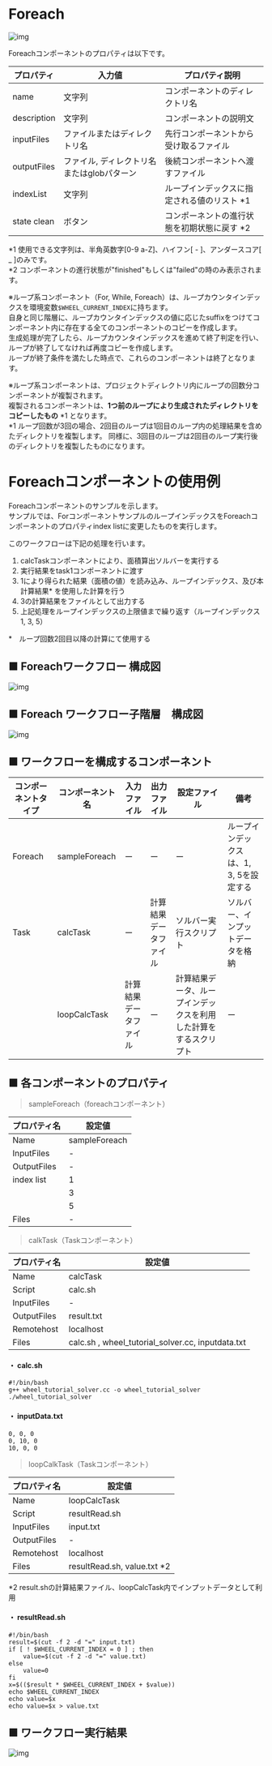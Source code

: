 # Foreach

![img](./img/foreach/foreach.png "foreach")  

Foreachコンポーネントのプロパティは以下です。

| プロパティ | 入力値 | プロパティ説明 |
|----|----|----|
| name | 文字列 |  コンポーネントのディレクトリ名 |
| description | 文字列 | コンポーネントの説明文 | 
| inputFiles | ファイルまたはディレクトリ名 | 先行コンポーネントから受け取るファイル | 
| outputFiles | ファイル, ディレクトリ名またはglobパターン | 後続コンポーネントへ渡すファイル | 
| indexList | 文字列 | ループインデックスに指定される値のリスト *1| 
| state clean | ボタン | コンポーネントの進行状態を初期状態に戻す *2 | 

*1 使用できる文字列は、半角英数字[0-9 a-Z]、ハイフン[ - ]、アンダースコア[ _ ]のみです。    
*2 コンポーネントの進行状態が"finished"もしくは"failed"の時のみ表示されます。

※ループ系コンポーネント（For, While, Foreach）は、ループカウンタインデックスを環境変数`$WHEEL_CURRENT_INDEX`に持ちます。  
自身と同じ階層に、ループカウンタインデックスの値に応じたsuffixをつけてコンポーネント内に存在する全てのコンポーネントのコピーを作成します。  
生成処理が完了したら、ループカウンタインデックスを進めて終了判定を行い、ループが終了してなければ再度コピーを作成します。  
ループが終了条件を満たした時点で、これらのコンポーネントは終了となります。  

※ループ系コンポーネントは、プロジェクトディレクトリ内にループの回数分コンポーネントが複製されます。  
複製されるコンポーネントは、**1つ前のループにより生成されたディレクトリをコピーしたもの** *1 となります。  
*1 ループ回数が3回の場合、2回目のループは1回目のループ内の処理結果を含めたディレクトリを複製します。
   同様に、3回目のループは2回目のループ実行後のディレクトリを複製したものになります。  

# Foreachコンポーネントの使用例  

Foreachコンポーネントのサンプルを示します。  
サンプルでは、ForコンポーネントサンプルのループインデックスをForeachコンポーネントのプロパティindex listに変更したものを実行します。  

このワークフローは下記の処理を行います。

1. calcTaskコンポーネントにより、面積算出ソルバーを実行する
1. 実行結果をtask1コンポーネントに渡す
1. 1により得られた結果（面積の値）を読み込み、ループインデックス、及び本計算結果* を使用した計算を行う
1. 3の計算結果をファイルとして出力する
1. 上記処理をループインデックスの上限値まで繰り返す（ループインデックス1, 3, 5）

*　ループ回数2回目以降の計算にて使用する

## ■ Foreachワークフロー 構成図

![img](./img/foreach/Foreach_workflow.png "Foreach_workflow")   

## ■ Foreach ワークフロー子階層　構成図

![img](./img/foreach/Foreach_child_workflow.png "Foreach_child_workflow")

## ■ ワークフローを構成するコンポーネント
| コンポーネントタイプ | コンポーネント名 | 入力ファイル | 出力ファイル | 設定ファイル | 備考 |
|----|----|----|----|----|----|
| Foreach | sampleForeach | ー | ー | ー | ループインデックスは、1, 3, 5を設定する |
| Task | calcTask | ー | 計算結果データファイル | ソルバー実行スクリプト | ソルバー、インプットデータを格納 | 
|  | loopCalcTask | 計算結果データファイル | ー | 計算結果データ、ループインデックスを利用した計算をするスクリプト | ー |  

## ■ 各コンポーネントのプロパティ  
> sampleForeach（foreachコンポーネント）

| プロパティ名 | 設定値 |
| ---- | ---- |
| Name | sampleForeach |
| InputFiles | - |
| OutputFiles | - |
| index list | 1 |
|  | 3 |
|  | 5 |
| Files | - |

> calkTask（Taskコンポーネント）

| プロパティ名 | 設定値 |
| ---- | ---- |
| Name | calcTask |
| Script | calc.sh |
| InputFiles | - |
| OutputFiles | result.txt |
| Remotehost | localhost |
| Files | calc.sh , wheel_tutorial_solver.cc, inputdata.txt |  

 #### ・ calc.sh  
```
#!/bin/bash 
g++ wheel_tutorial_solver.cc -o wheel_tutorial_solver  
./wheel_tutorial_solver  
```

#### ・ inputData.txt

```
0, 0, 0
0, 10, 0
10, 0, 0
```

> loopCalkTask（Taskコンポーネント）

| プロパティ名 | 設定値 |
| ---- | ---- |
| Name | loopCalcTask |
| Script | resultRead.sh |
| InputFiles | input.txt |
| OutputFiles | - |
| Remotehost | localhost |
| Files | resultRead.sh, value.txt *2 |

*2 result.shの計算結果ファイル、loopCalcTask内でインプットデータとして利用  

#### ・ resultRead.sh  
```
#!/bin/bash
result=$(cut -f 2 -d "=" input.txt)
if [ ! $WHEEL_CURRENT_INDEX = 0 ] ; then
    value=$(cut -f 2 -d "=" value.txt)
else
    value=0
fi
x=$(($result * $WHEEL_CURRENT_INDEX + $value))
echo $WHEEL_CURRENT_INDEX
echo value=$x
echo value=$x > value.txt 
```


## ■ ワークフロー実行結果

![img](./img/foreach/Foreach_finished.png "Foreach_finished")